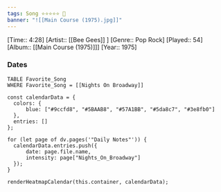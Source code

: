 ```yaml
---
tags: Song ⭐⭐⭐⭐⭐ 💛
banner: "![[Main Course (1975).jpg]]"
---
```

[Time:: 4:28]
[Artist:: [[Bee Gees]] ]
[Genre:: Pop Rock]
[Played:: 54]
[Album:: [[Main Course (1975)]]]
[Year:: 1975]
### Dates
````dataview
TABLE Favorite_Song
WHERE Favorite_Song = [[Nights On Broadway]]
````

  ```dataviewjs
const calendarData = { 
	colors: { 
		blue: ["#9ccfd8", "#5BAAB8", "#57A1BB", "#5da8c7", "#3e8fb0"] 
	}, 
	entries: [] 
}; 

for (let page of dv.pages('"Daily Notes"')) { 
	calendarData.entries.push({ 
		date: page.file.name, 
		intensity: page["Nights_On_Broadway"]
	}); 
} 

renderHeatmapCalendar(this.container, calendarData);
```
